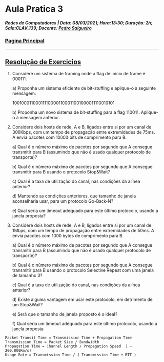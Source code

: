 # Aula Pratica 3   
##### *Redes de Computadores* | **Data:** 08/03/2021; **Hora**:13:30; **Duração**: 2h; **Sala**:CLAV_139; **Docente**: [Pedro Salgueiro](../../#docentes)  
### [Pagina Principal](../../)
 ---    
## [Resolução de Exercicios](https://www.moodle.uevora.pt/2122/mod/page/view.php?id=51550)

1. Considere um sistema de framing onde a flag de início de frame é 000111. 

    a) Proponha um sistema eficiente de bit-stuffing e aplique-o à seguinte mensagem:

    100100011000111100001100011001000011110010101

    b) Proponha um novo sistema de bit-stuffing para a flag 110011. Aplique-o à mensagem anterior.

2. Considere dois hosts de rede, A e B, ligados entre si por um canal de 300Kbps, com um tempo de propagação entre extremidades de 75ms. A envia pacotes com 10000 bits de comprimento para B.

    a) Qual é o número máximo de pacotes por segundo que A consegue transmitir para B (assumindo que não é usado qualquer protocolo de transporte)?

    b) Qual é o número máximo de pacotes por segundo que A consegue transmitir para B usando o protocolo Stop&Wait?

    c) Qual é a taxa de utilização do canal, nas condições da alínea anterior?

    d) Mantendo as condições anteriores, que tamanho de janela aconselharia usar, para um protocolo Go-Back-N?

    e) Qual seria um timeout adequado para este último protocolo, usando a janela proposta?


3. Considere dois hosts de rede, A e B, ligados entre si por um canal de 1Mbps, com um tempo de propagação entre extremidades de 50ms. A envia pacotes com 1000 bytes de comprimento para B.

    a) Qual é o número máximo de pacotes por segundo que A consegue transmitir para B (assumindo que não é usado qualquer protocolo de transporte)?

    b) Qual é o número máximo de pacotes por segundo que A consegue transmitir para B usando o protocolo Selective Repeat com uma janela de tamanho 3?

    c) Qual é a taxa de utilização do canal, nas condições da alínea anterior?

    d) Existe alguma vantagem em usar este protocolo, em detrimento de um Stop&Wait?
 
    e) Será que o tamanho de janela proposto é o ideal?

    f) Qual seria um timeout adequado para este último protocolo, usando a janela proposta   


``` 
Packet Transit Time = Transmission Time + Propagation Time
Transmission Time = Packet Size / Bandwidth
Propagation Time = Channel Length / Propagation Speed  ( ~ 200.000Km/s)
Usage Rate = Transmission Time / ( Transmission Time + RTT )
 ```